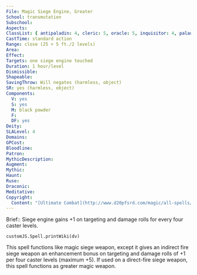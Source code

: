 ```yaml
---
File: Magic Siege Engine, Greater
School: transmutation
Subschool: 
Aspects: 
ClassList: { antipaladin: 4, cleric: 5, oracle: 5, inquisitor: 4, paladin: 4, sorcerer: 4, wizard: 4, occultist: 4 }
CastTime: standard action
Range: close (25 + 5 ft./2 levels)
Area: 
Effect: 
Targets: one siege engine touched
Duration: 1 hour/level
Dismissible: 
Shapeable: 
SavingThrow: Will negates (harmless, object)
SR: yes (harmless, object)
Components:
  V: yes
  S: yes
  M: black powder
  F: 
  DF: yes
Deity: 
SLALevel: 4
Domains: 
GPCost: 
Bloodline: 
Patron: 
MythicDescription: 
Augment: 
Mythic: 
Haunt: 
Ruse: 
Draconic: 
Meditative: 
Copyright:
  Content: "[Ultimate Combat](http://www.d20pfsrd.com/magic/all-spells/m/magic-siege-engine#TOC-Magic-Siege-Engine-Greater)"
---
```

Brief:: Siege engine gains +1 on targeting and damage rolls for every four caster levels.

```dataviewjs
customJS.Spell.printWiki(dv)
```

This spell functions like magic siege weapon, except it gives an indirect fire siege weapon an enhancement bonus on targeting and damage rolls of +1 per four caster levels (maximum +5). If used on a direct-fire siege weapon, this spell functions as greater magic weapon.
